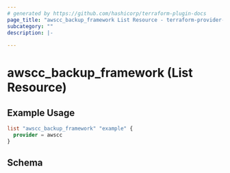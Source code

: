 ```yaml
---
# generated by https://github.com/hashicorp/terraform-plugin-docs
page_title: "awscc_backup_framework List Resource - terraform-provider-awscc"
subcategory: ""
description: |-
  
---
```


# awscc_backup_framework (List Resource)



## Example Usage

```terraform
list "awscc_backup_framework" "example" {
  provider = awscc
}
```

<!-- schema generated by tfplugindocs -->
## Schema
